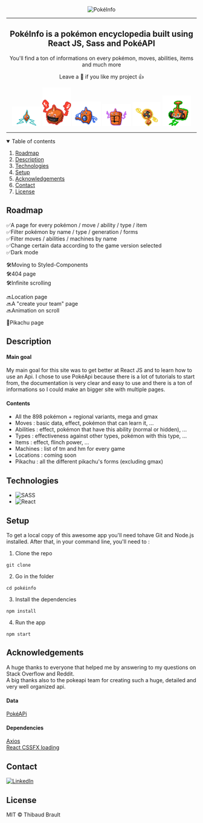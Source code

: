 <div align="center">
  <img alt="PokéInfo" src="https://raw.githubusercontent.com/thibaudbrault/PokeInfo/main/public/images/pok%C3%A9info_logo.png" width="90%" />  
</div>  
  
---
  
<h2 align="center">PokéInfo is a pokémon encyclopedia built using React JS, Sass and PokéAPI</h2>  
<p align="center">You'll find a ton of informations on every pokémon, moves, abilities, items and much more</p>  
<p align="center">Leave a 🌟 if you like my project 👍</p>

<div align="center">
    <img alt="Rotom" src="https://raw.githubusercontent.com/PokeAPI/sprites/master/sprites/pokemon/versions/generation-v/black-white/animated/479.gif" width="15%" />
    <img alt="Rotom" src="https://raw.githubusercontent.com/PokeAPI/sprites/master/sprites/pokemon/versions/generation-v/black-white/animated/10008.gif" width="15%" />  
    <img alt="Rotom" src="https://raw.githubusercontent.com/PokeAPI/sprites/master/sprites/pokemon/versions/generation-v/black-white/animated/10009.gif" width="15%" />  
    <img alt="Rotom" src="https://raw.githubusercontent.com/PokeAPI/sprites/master/sprites/pokemon/versions/generation-v/black-white/animated/10010.gif" width="15%" />  
    <img alt="Rotom" src="https://raw.githubusercontent.com/PokeAPI/sprites/master/sprites/pokemon/versions/generation-v/black-white/animated/10011.gif" width="15%" />  
    <img alt="Rotom" src="https://raw.githubusercontent.com/PokeAPI/sprites/master/sprites/pokemon/versions/generation-v/black-white/animated/10012.gif" width="15%" />  
</div>

---

<details open="open">  
  <summary>Table of contents</summary>  

   1. [Roadmap](#roadmap)  
   2. [Description](#description)  
   3. [Technologies](#technologies)  
   4. [Setup](#setup)  
   5. [Acknowledgements](#acknowledgements)  
   6. [Contact](#contact)  
   7. [License](#license)  

</details>  

<h2 id="roadmap">Roadmap</h2>  

✅A page for every pokémon / move / ability / type / item  
✅Filter pokémon by name / type / generation / forms  
✅Filter moves / abilities / machines by name  
✅Change certain data according to the game version selected  
✅Dark mode  

🛠Moving to Styled-Components  
🛠404 page  
🛠Infinite scrolling  

🔜Location page  
🔜A "create your team" page  
🔜Animation on scroll  

🥚Pikachu page  

<h2 id="description">Description</h2>  

<h4>Main goal</h4>  

My main goal for this site was to get better at React JS and to learn how to use an Api. I chose to use PokéApi because there is a lot of tutorials to start from, the documentation is very clear and easy to use and there is a ton of informations so I could make an bigger site with multiple pages.  

<h4>Contents</h4>  

- All the 898 pokémon + regional variants, mega and gmax  
- Moves : basic data, effect, pokémon that can learn it, ...  
- Abilities : effect, pokémon that have this ability (normal or hidden), ...  
- Types : effectiveness against other types, pokémon with this type, ...  
- Items : effect, flinch power, ...  
- Machines : list of tm and hm for every game  
- Locations : coming soon  
- Pikachu : all the different pikachu's forms (excluding gmax)  

<h2 id="technologies">Technologies</h2>  

- ![SASS](https://img.shields.io/badge/SASS-hotpink.svg?style=for-the-badge&logo=SASS&logoColor=white)  
- ![React](https://img.shields.io/badge/react-%2320232a.svg?style=for-the-badge&logo=react&logoColor=%2361DAFB)  

<h2 id="setup">Setup</h2>  

To get a local copy of this awesome app you'll need tohave Git and Node.js installed. After that, in your command line, you'll need to :  

1. Clone the repo  
```
git clone  
```
2. Go in the folder  
```
cd pokéinfo
```
3. Install the dependencies  
```
npm install
```
4. Run the app  
```
npm start
```
<h2 id="acknowledgements">Acknowledgements</h2>  

A huge thanks to everyone that helped me by answering to my questions on Stack Overflow and Reddit.  
A big thanks also to the pokeapi team for creating such a huge, detailed and very well organized api. 
  
<h4>Data</h4>  

<a href="https://pokeapi.co/docs/v2" target="_blank">PokéAPi</a>  

<h4>Dependencies</h4>  

<a href="https://www.npmjs.com/package/axios" target="_blank">Axios</a>    
<a href="https://www.npmjs.com/package/react-cssfx-loading" target="_blank">React CSSFX loading</a>  

<h2 id="contact">Contact</h2>  

<a href="https://thibaud-brault.com/" target="_blank">![LinkedIn](https://img.shields.io/badge/linkedin-%230077B5.svg?style=for-the-badge&logo=linkedin&logoColor=white)</a>  
<h2 id="license">License</h2>  
MIT © Thibaud Brault
